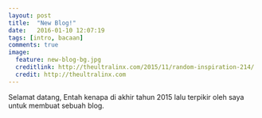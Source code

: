 ```yaml
---
layout: post
title:  "New Blog!"
date:   2016-01-10 12:07:19
tags: [intro, bacaan]
comments: true
image:
  feature: new-blog-bg.jpg
  creditlink: http://theultralinx.com/2015/11/random-inspiration-214/
  credit: http://theultralinx.com
---
```

Selamat datang, Entah kenapa di akhir tahun 2015 lalu terpikir oleh saya untuk membuat sebuah blog.

<!--more-->

